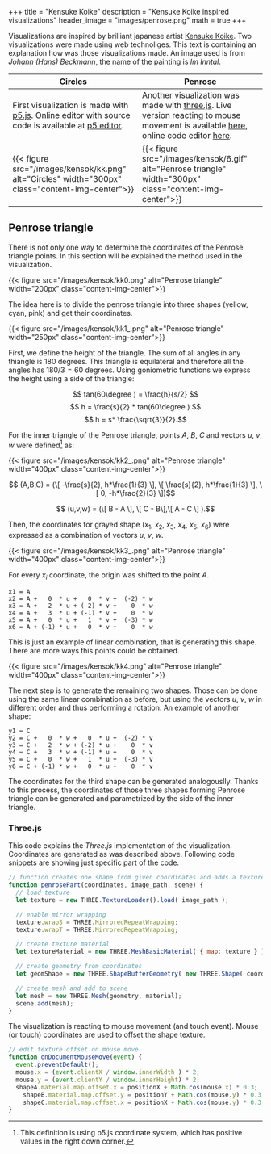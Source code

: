 +++
title = "Kensuke Koike"
description = "Kensuke Koike inspired visualizations"
header_image = "images/penrose.png"
math = true
+++

<!--more-->

Visualizations are inspired by brilliant japanese artist [Kensuke Koike](https://kensukekoike.com). Two visualizations were made using web technoliges. This text is containing an explanation how was those visualizations made. An image used is from *Johann (Hans) Beckmann*, the name of the painting is *Im Inntal*.

| Circles                                                                                                                                                                         | Penrose                                                                                                                                                                                            |
|---------------------------------------------------------------------------------------------------------------------------------------------------------------------------------|----------------------------------------------------------------------------------------------------------------------------------------------------------------------------------------------------|
| First visualization is made with [p5.js](https://p5js.org/). Online editor with source code is available at [p5 editor](https://editor.p5js.org/hoskra/sketches/EIpGW_LYt). | Another visualization was made with [three.js](https://threejs.org/). Live version reacting to mouse movement is available [here](https://metaviz-code.netlify.app/src/kensukekoike/penrose.html), online code editor [here](https://codesandbox.io/s/sharp-kare-9tzyfp). |
| {{< figure src="/images/kensok/kk.png" alt="Circles" width="300px" class="content-img-center">}}                                                                                | {{< figure src="/images/kensok/6.gif" alt="Penrose triangle" width="300px" class="content-img-center">}}                                                                                           |                                                                                     |


## Penrose triangle

There is not only one way to determine the coordinates of the Penrose triangle points. In this section will be explained the method used in the visualization.


{{< figure src="/images/kensok/kk0.png" alt="Penrose triangle" width="200px" class="content-img-center">}}

The idea here is to divide the penrose triangle into three shapes (yellow, cyan, pink) and get their coordinates.

{{< figure src="/images/kensok/kk1_.png" alt="Penrose triangle" width="250px" class="content-img-center">}}

First, we define the height of the triangle. The sum of all angles in any thiangle is 180 degrees. This triangle is equilateral and therefore all the angles has $180/3 = 60$ degrees. Using goniometric functions we express the height using a side of the triangle:

$$ tan(60\degree ) = \frac{h}{s/2} $$
$$ h = \frac{s}{2} * tan(60\degree ) $$
$$ h = s* \frac{\sqrt{3}}{2}.$$


For the inner triangle of the Penrose triangle, points $A$, $B$, $C$ and vectors $u$, $v$, $w$ were defined[^1] as:
<!-- | Points  | Vectors |
|----------------------------------------------------------|-------------------------------------------------------------------------------------------------------------|
| $$ A = \[ -\frac{s}{2}, h*\frac{1}{3} \]$$                 | $$ u = \[ B - A \] $$                                                                                       |
| $$ B = \[ \frac{s}{2}, h*\frac{1}{3} \]$$                  | $$ v = \[ C - B\] $$                                                                                        |
| $$ C = \[ 0, -h*\frac{2}{3} \]$$                           | $$ w = \[ A - C \] $$                                                                                       |                                                                             |
|  -->

{{< figure src="/images/kensok/kk2_.png" alt="Penrose triangle" width="400px" class="content-img-center">}}


$$ (A,B,C) = (\[ -\frac{s}{2}, h*\frac{1}{3} \], \[ \frac{s}{2}, h*\frac{1}{3} \], \[ 0, -h*\frac{2}{3} \])$$

$$ (u,v,w) = (\[ B - A \], \[ C - B\],\[ A - C \] ).$$


Then, the coordinates for grayed shape ($x_1$, $x_2$, $x_3$, $x_4$, $x_5$, $x_6$) were expressed as a combination of vectors $u$, $v$, $w$.

{{< figure src="/images/kensok/kk3_.png" alt="Penrose triangle" width="400px" class="content-img-center">}}


For every $x_i$ coordinate, the origin was shifted to the point $A$.


```
x1 = A
x2 = A +   0  * u +   0  * v +  (-2) * w
x3 = A +   2  * u + (-2) * v +    0  * w
x4 = A +   3  * u + (-1) * v +    0  * w
x5 = A +   0  * u +   1  * v +  (-3) * w
x6 = A + (-1) * u +   0  * v +    0  * w
```
This is just an example of linear combination, that is generating this shape. There are more ways this points could be obtained.


{{< figure src="/images/kensok/kk4.png" alt="Penrose triangle" width="400px" class="content-img-center">}}


The next step is to generate the remaining two shapes. Those can be done using the same linear combination as before, but using the vectors $u$, $v$, $w$ in different order and thus performing a rotation. An example of another shape:


```
y1 = C
y2 = C +   0  * w +   0  * u +  (-2) * v
y3 = C +   2  * w + (-2) * u +    0  * v
y4 = C +   3  * w + (-1) * u +    0  * v
y5 = C +   0  * w +   1  * u +  (-3) * v
y6 = C + (-1) * w +   0  * u +    0  * v
```

The coordinates for the third shape can be generated analogouslly. Thanks to this process, the coordinates of those three shapes forming Penrose triangle can be generated and parametrized by the side of the inner triangle.


### Three.js

This code explains the *Three.js* implementation of the visualization. Coordinates are generated as was described above. Following code snippets are showing just specific part of the code.


```js
// function creates one shape from given coordinates and adds a texture to it
function penrosePart(coordinates, image_path, scene) {
  // load texture
  let texture = new THREE.TextureLoader().load( image_path );

  // enable mirror wrapping
  texture.wrapS = THREE.MirroredRepeatWrapping;
  texture.wrapT = THREE.MirroredRepeatWrapping;

  // create texture material
  let textureMaterial = new THREE.MeshBasicMaterial( { map: texture } );

  // create geometry from coordinates
  let geomShape = new THREE.ShapeBufferGeometry( new THREE.Shape( coordinates ) );

  // create mesh and add to scene
  let mesh = new THREE.Mesh(geometry, material);
  scene.add(mesh);
}
```

The visualization is reacting to mouse movement (and touch event). Mouse (or touch) coordinates are used to offset the shape texture.

```js
// edit texture offset on mouse move
function onDocumentMouseMove(event) {
  event.preventDefault();
  mouse.x = (event.clientX / window.innerWidth ) * 2;
  mouse.y = (event.clientY / window.innerHeight) * 2;
  shapeA.material.map.offset.x = positionX + Math.cos(mouse.x) * 0.3;
	shapeB.material.map.offset.y = positionY + Math.cos(mouse.y) * 0.3;
	shapeC.material.map.offset.x = positionX + Math.cos(mouse.y) * 0.3;
}
```


[^1]: This definition is using p5.js coordinate system, which has positive values in the right down corner.